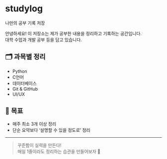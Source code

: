 # studylog
나만의 공부 기록 저장

안녕하세요! 이 저장소는 제가 공부한 내용을 정리하고 기록하는 공간입니다.  
대학 수업과 개발 공부 등을  담고 있습니다.

## 🗂️ 과목별 정리
- Python
- C언어
- 데이터베이스
- Git & GitHub
- UI/UX

## 🎯 목표
- 매주 최소 3개 이상 정리
- 단순 요약보다 ‘설명할 수 있을 정도로’ 정리

---

> 꾸준함이 실력을 만든다!  
> 매일 1줄이라도 정리하는 습관을 만들어보자 💪
